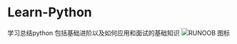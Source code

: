 # Learn-Python

学习总结python 包括基础进阶以及如何应用和面试的基础知识 ![RUNOOB &#x56FE;&#x6807;](http://static.runoob.com/images/runoob-logo.png)

